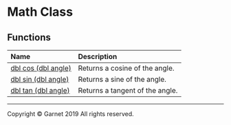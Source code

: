 # Math Class

## Functions

|Name|Description|
|:-|:-|
|[dbl cos (dbl angle)](https://github.com/Garnet3106/chestnut/blob/develop/docs/en/releases/ches0/library/System/Math/cos(dbl).md)|Returns a cosine of the angle.|
|[dbl sin (dbl angle)](https://github.com/Garnet3106/chestnut/blob/develop/docs/en/releases/ches0/library/System/Math/sin(dbl).md)|Returns a sine of the angle.|
|[dbl tan (dbl angle)](https://github.com/Garnet3106/chestnut/blob/develop/docs/en/releases/ches0/library/System/Math/tan(dbl).md)|Returns a tangent of the angle.|

---

Copyright © Garnet 2019 All rights reserved.
